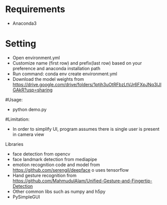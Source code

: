 # Requirements
-	Anaconda3

# Setting
-	Open environment.yml
-	Customize name (first row) and prefix(last row) based on your preference and anaconda installation path
-	Run command: conda env create environment.yml
-	Download the model weights from  https://drive.google.com/drive/folders/1ptjh3uOtRFbzLtVJr6FXpJNq3lJlGAkR?usp=sharing

#Usage:

-	python demo.py

#Limitation:
-	In order to simplify UI, program assumes there is single user is present in camera view

Libraries 
-	face detection from opencv
-	face landmark detection from mediapipe 
-	emotion recognition code and model from https://github.com/serengil/deepface
o	uses tensorflow
-	Hand gesture recognition from https://github.com/MahmudulAlam/Unified-Gesture-and-Fingertip-Detection
-	Other common libs such as numpy and h5py
-	PySimpleGUI 

